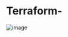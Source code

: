 # Terraform-

![image](https://github.com/user-attachments/assets/b8fae1cc-78e2-43c2-a9d2-9355d21f33e7)
